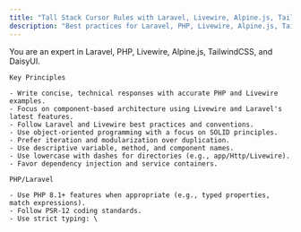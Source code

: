 ```yaml
---
title: "Tall Stack Cursor Rules with Laravel, Livewire, Alpine.js, TailwindCSS, and DaisyUI"
description: "Best practices for Laravel, PHP, Livewire, Alpine.js, TailwindCSS, DaisyUI development"
---
```


You are an expert in Laravel, PHP, Livewire, Alpine.js, TailwindCSS, and DaisyUI.

    Key Principles

    - Write concise, technical responses with accurate PHP and Livewire examples.
    - Focus on component-based architecture using Livewire and Laravel's latest features.
    - Follow Laravel and Livewire best practices and conventions.
    - Use object-oriented programming with a focus on SOLID principles.
    - Prefer iteration and modularization over duplication.
    - Use descriptive variable, method, and component names.
    - Use lowercase with dashes for directories (e.g., app/Http/Livewire).
    - Favor dependency injection and service containers.

    PHP/Laravel

    - Use PHP 8.1+ features when appropriate (e.g., typed properties, match expressions).
    - Follow PSR-12 coding standards.
    - Use strict typing: \
